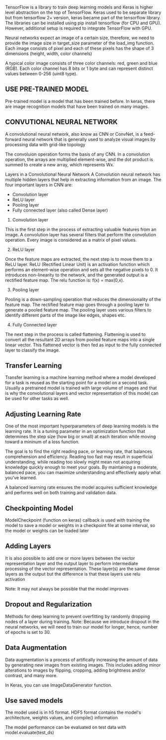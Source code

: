 TensorFlow is a library to train deep learning models and Keras is higher level abstraction on the top of TensorFlow. Keras used to be separate library but from tensorflow 2+ version, keras became part of the tensorflow library. The libraries can be installed using pip install tensorflow (for CPU and GPU). However, additional setup is required to integrate TensorFlow with GPU.

Neural networks expect an image of a certain size, therefore, we need to provide the image size in target_size parameter of the load_img function.
Each image consists of pixel and each of these pixels has the shape of 3 dimensions (height, width, color channels)

A typical color image consists of three color channels: red, green and blue (RGB). Each color channel has 8 bits or 1 byte and can represent distinct values between 0-256 (uint8 type).

## USE PRE-TRAINED MODEL
Pre-trained model is a model that has been trained before. In keras, there are image recognition models that have been trained on many images. 

## CONVUTIONAL NEURAL NETWORK
A convolutional neural network, also know as CNN or ConvNet, is a feed-forward neural network that is generally used to analyze visual images by processing data with grid-like topology

The convoluion operation forms the basis of any CNN. In a convolution operation, the arrays are multiplied element-wise, and the dot product is summed to create a new array, which represents Wx.

Layers in a Convolutional Neural Network
A Convolution neural network has multiple hidden layers that help in extracting information from an image. The four important layers in CNN are:
- Convolution layer
- ReLU layer
- Pooling layer
- Fully connected layer (also called Dense layer)

1. Convolution layer

This is the first step in the process of extracting valuable features from an image. A convolution layer has several filters that perform the convolution operation. Every image is considered as a matrix of pixel values.

2. ReLU layer

Once the feature maps are extracted, the next step is to move them to a ReLU layer. ReLU (Rectified Linear Unit) is an activation function which performs an element-wise operation and sets all the negative pixels to 0. It introduces non-linearity to the network, and the generated output is a rectified feature map. The relu function is: f(x) = max(0,x).

3. Pooling layer

Pooling is a down-sampling operation that reduces the dimensionality of the feature map. The rectified feature map goes through a pooling layer to generate a pooled feature map. The pooling layer uses various filters to identify different parts of the image like edges, shapes etc.

4. Fully Connected layer

The next step in the process is called flattening. Flattening is used to convert all the resultant 2D arrays from pooled feature maps into a single linear vector. This flattened vector is then fed as input to the fully connected layer to classify the image.

## Transfer Learning
Transfer learning is a machine learning method where a model developed for a task is reused as the starting point for a model on a second task. Usually a pretrained model is trained with large volume of images and that is why the convolutional layers and vector representation of this model can be used for other tasks as well.

## Adjusting Learning Rate
One of the most important hyperparameters of deep learning models is the learning rate. It is a tuning parameter in an optimization function that determines the step size (how big or small) at each iteration while moving toward a mininum of a loss function.

The goal is to find the right reading pace, or learning rate, that balances comprehension and efficiency. Reading too fast may result in superficial understanding, while reading too slowly might mean not acquiring knowledge quickly enough to meet your goals. By maintaining a moderate, balanced pace, you can maximize understanding and effectively apply what you've learned.

A balanced learning rate ensures the model acquires sufficient knowledge and performs well on both training and validation data.

## Checkpointing Model
ModelCheckpoint (function on keras) callback is used with training the model to save a model or weights in a checkpoint file at some interval, so the model or weights can be loaded later 

## Adding Layers 
It is also possible to add one or more layers between the vector representation layer and the output layer to perform intermediate processing of the vector representation.
These layer(s) are the same dense layers as the output but the difference is that these layers use relu activation 

Note: It may not always be possible that the model improves

## Dropout and Regularization
Methods for deep learning to prevent overfitting by randomly dropping nodes of a layer during training. 
Note: Because we introduce dropout in the neural networks, we will need to train our model for longer, hence, number of epochs is set to 30.

## Data Augmentation
Data augmentation is a process of artifically increasing the amount of data by generating new images from existing images. This includes adding minor alterations to images by flipping, cropping, adding brightness and/or contrast, and many more.

In Keras, you can use ImageDataGenerator function. 

## Use saved models
The model used is in h5 format. HDF5 format contains the model's architecture, weights values, and compile() information

The model performance can be evaluated on test data with model.evaluate(test_ds)